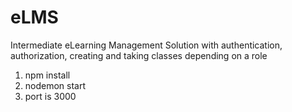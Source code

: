 # eLMS

Intermediate eLearning Management Solution with authentication, authorization, creating and taking classes depending on a role

1. npm install
2. nodemon start
3. port is 3000

